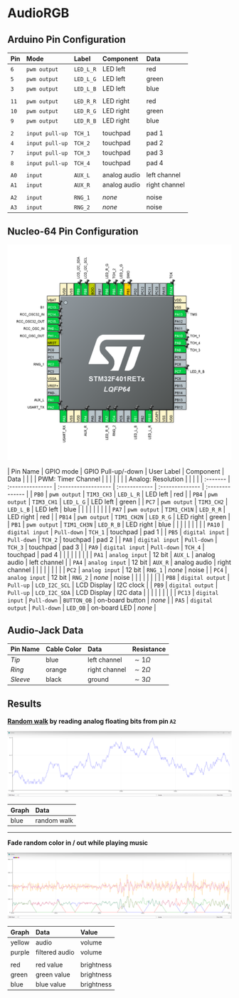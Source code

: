 
# AudioRGB

## Arduino Pin Configuration

| Pin  | Mode            | Label     | Component    | Data            |
| :--- | :-------------- | :-------- | :----------- | :-------------- |
| `6`  | `pwm output`    | `LED_L_R` | LED left     | red             |
| `5`  | `pwm output`    | `LED_L_G` | LED left     | green           |
| `3`  | `pwm output`    | `LED_L_B` | LED left     | blue            |
|      |                 |           |              |                 |
| `11` | `pwm output`    | `LED_R_R` | LED right    | red             |
| `10` | `pwm output`    | `LED_R_G` | LED right    | green           |
| `9`  | `pwm output`    | `LED_R_B` | LED right    | blue            |
|      |                 |           |              |                 |
| `2`  | `input pull-up` | `TCH_1`   | touchpad     | pad 1           |
| `4`  | `input pull-up` | `TCH_2`   | touchpad     | pad 2           |
| `7`  | `input pull-up` | `TCH_3`   | touchpad     | pad 3           |
| `8`  | `input pull-up` | `TCH_4`   | touchpad     | pad 4           |
|      |                 |           |              |                 |
| `A0` | `input`         | `AUX_L`   | analog audio | left channel    |
| `A1` | `input`         | `AUX_R`   | analog audio | right channel   |
|      |                 |           |              |                 |
| `A2` | `input`         | `RNG_1`   | *none*       | noise           |
| `A3` | `input`         | `RNG_2`   | *none*       | noise           |

## Nucleo-64 Pin Configuration

![](img/nucleo-64-pin-configuration.png)

| Pin Name | GPIO mode        | GPIO Pull-up/-down  | User Label    | Component       | Data            |
|          |                  |  PWM: Timer Channel |               |                 |                 |
|          |                  |  Analog: Resolution |               |                 |                 |
| :------- | :--------------- | :------------------ | :------------ | :-------------- | :-------------- |
| `PB0`    | `pwm output`     | `TIM3_CH3`          | `LED_L_R`     | LED left        | red             |
| `PB4`    | `pwm output`     | `TIM3_CH1`          | `LED_L_G`     | LED left        | green           |
| `PC7`    | `pwm output`     | `TIM3_CH2`          | `LED_L_B`     | LED left        | blue            |
|          |                  |                     |               |                 |                 |
| `PA7`    | `pwm output`     | `TIM1_CH1N`         | `LED_R_R`     | LED right       | red             |
| `PB14`   | `pwm output`     | `TIM1_CH2N`         | `LED_R_G`     | LED right       | green           |
| `PB1`    | `pwm output`     | `TIM1_CH3N`         | `LED_R_B`     | LED right       | blue            |
|          |                  |                     |               |                 |                 |
| `PA10`   | `digital input`  | `Pull-down`         | `TCH_1`       | touchpad        | pad 1           |
| `PB5`    | `digital input`  | `Pull-down`         | `TCH_2`       | touchpad        | pad 2           |
| `PA8`    | `digital input`  | `Pull-down`         | `TCH_3`       | touchpad        | pad 3           |
| `PA9`    | `digital input`  | `Pull-down`         | `TCH_4`       | touchpad        | pad 4           |
|          |                  |                     |               |                 |                 |
| `PA1`    | `analog input`   | 12 bit              | `AUX_L`       | analog audio    | left channel    |
| `PA4`    | `analog input`   | 12 bit              | `AUX_R`       | analog audio    | right channel   |
|          |                  |                     |               |                 |                 |
| `PC2`    | `analog input`   | 12 bit              | `RNG_1`       | *none*          | noise           |
| `PC4`    | `analog input`   | 12 bit              | `RNG_2`       | *none*          | noise           |
|          |                  |                     |               |                 |                 |
| `PB8`    | `digital output` | `Pull-up`           | `LCD_I2C_SCL` | LCD Display     | I2C clock       |
| `PB9`    | `digital output` | `Pull-up`           | `LCD_I2C_SDA` | LCD Display     | I2C data        |
|          |                  |                     |               |                 |                 |
| `PC13`   | `digital input`  | `Pull-down`         | `BUTTON_OB`   | on-board button | *none*          |
| `PA5`    | `digital output` | `Pull-down`         | `LED_OB`      | on-board LED    | *none*          |

## Audio-Jack Data

| Pin Name | Cable Color | Data          | Resistance    |
| :------- | :---------- | :------------ | :------------ |
| *Tip*    | blue        | left channel  | $\sim1\Omega$ |
| *Ring*   | orange      | right channel | $\sim2\Omega$ |
| *Sleeve* | black       | ground        | $\sim3\Omega$ |

## Results

**[Random walk](https://en.wikipedia.org/wiki/Random_walk) by reading analog floating bits from pin `A2`**

![](img/random-walk-by-reading-analog-floating-bits.png)

| Graph | Data        |
| :---- | :---------- |
| blue  | random walk |

***

**Fade random color in / out while playing music**

![](img/fade-random-color-in-out.png)

| Graph  | Data           | Value      |
| :----- | :------------- | :--------- |
| yellow | audio          | volume     |
| purple | filtered audio | volume     |
|        |                |            |
| red    | red value      | brightness |
| green  | green value    | brightness |
| blue   | blue value     | brightness |
